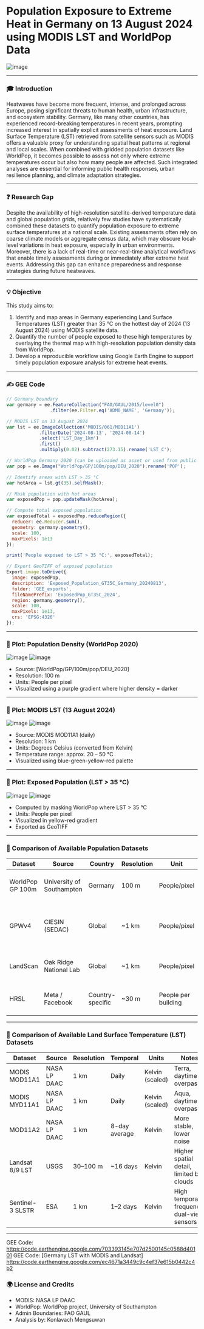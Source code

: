 # Population Exposure to Extreme Heat in Germany on 13 August 2024 using MODIS LST and WorldPop Data

![image](https://github.com/user-attachments/assets/1b24a329-19e3-42c5-b4bb-612426961210)

---

### 🎓 Introduction

Heatwaves have become more frequent, intense, and prolonged across Europe, posing significant threats to human health, urban infrastructure, and ecosystem stability. Germany, like many other countries, has experienced record-breaking temperatures in recent years, prompting increased interest in spatially explicit assessments of heat exposure. Land Surface Temperature (LST) retrieved from satellite sensors such as MODIS offers a valuable proxy for understanding spatial heat patterns at regional and local scales. When combined with gridded population datasets like WorldPop, it becomes possible to assess not only where extreme temperatures occur but also how many people are affected. Such integrated analyses are essential for informing public health responses, urban resilience planning, and climate adaptation strategies.

---

### ❓ Research Gap

Despite the availability of high-resolution satellite-derived temperature data and global population grids, relatively few studies have systematically combined these datasets to quantify population exposure to extreme surface temperatures at a national scale. Existing assessments often rely on coarse climate models or aggregate census data, which may obscure local-level variations in heat exposure, especially in urban environments. Moreover, there is a lack of real-time or near-real-time analytical workflows that enable timely assessments during or immediately after extreme heat events. Addressing this gap can enhance preparedness and response strategies during future heatwaves.

---

### 💡 Objective

This study aims to:

1. Identify and map areas in Germany experiencing Land Surface Temperatures (LST) greater than 35 °C on the hottest day of 2024 (13 August 2024) using MODIS satellite data.
2. Quantify the number of people exposed to these high temperatures by overlaying the thermal map with high-resolution population density data from WorldPop.
3. Develop a reproducible workflow using Google Earth Engine to support timely population exposure analysis for extreme heat events.

---

### ✍️ GEE Code

```javascript
// Germany boundary
var germany = ee.FeatureCollection("FAO/GAUL/2015/level0")
                .filter(ee.Filter.eq('ADM0_NAME', 'Germany'));

// MODIS LST on 13 August 2024
var lst = ee.ImageCollection('MODIS/061/MOD11A1')
            .filterDate('2024-08-13', '2024-08-14')
            .select('LST_Day_1km')
            .first()
            .multiply(0.02).subtract(273.15).rename('LST_C');

// WorldPop Germany 2020 (can be uploaded as asset or used from public source)
var pop = ee.Image("WorldPop/GP/100m/pop/DEU_2020").rename('POP');

// Identify areas with LST > 35 °C
var hotArea = lst.gt(35).selfMask();

// Mask population with hot areas
var exposedPop = pop.updateMask(hotArea);

// Compute total exposed population
var exposedTotal = exposedPop.reduceRegion({
  reducer: ee.Reducer.sum(),
  geometry: germany.geometry(),
  scale: 100,
  maxPixels: 1e13
});

print('People exposed to LST > 35 °C:', exposedTotal);

// Export GeoTIFF of exposed population
Export.image.toDrive({
  image: exposedPop,
  description: 'Exposed_Population_GT35C_Germany_20240813',
  folder: 'GEE_exports',
  fileNamePrefix: 'ExposedPop_GT35C_2024',
  region: germany.geometry(),
  scale: 100,
  maxPixels: 1e13,
  crs: 'EPSG:4326'
});
```

---

### 🔻 Plot: Population Density (WorldPop 2020)
![image](https://github.com/user-attachments/assets/dad3825d-2776-478f-9f18-513fb622be4c)
![image](https://github.com/user-attachments/assets/f788aa01-e089-498f-ab12-4e85880767a7)

* Source: \[WorldPop/GP/100m/pop/DEU\_2020]
* Resolution: 100 m
* Units: People per pixel
* Visualized using a purple gradient where higher density = darker

---

### 🔻 Plot: MODIS LST (13 August 2024)
![image](https://github.com/user-attachments/assets/12890c01-db5c-45fb-87e2-2b96a87f76ec)
![image](https://github.com/user-attachments/assets/298ef2de-a05d-4339-9d81-fc696bcdf8b8)

* Source: MODIS MOD11A1 (daily)
* Resolution: 1 km
* Units: Degrees Celsius (converted from Kelvin)
* Temperature range: approx. 20 – 50 °C
* Visualized using blue-green-yellow-red palette

---

### 🔻 Plot: Exposed Population (LST > 35 °C)
![image](https://github.com/user-attachments/assets/ac55fe55-fbf5-4281-aad2-8d55886fae5b)
![image](https://github.com/user-attachments/assets/63845ab6-359d-4fe6-a3f4-1f005fd45a50)

* Computed by masking WorldPop where LST > 35 °C
* Units: People per pixel
* Visualized in yellow-red gradient
* Exported as GeoTIFF

---

### 🔹 Comparison of Available Population Datasets

| Dataset          | Source                    | Country          | Resolution | Unit                | Description                                     |
| ---------------- | ------------------------- | ---------------- | ---------- | ------------------- | ----------------------------------------------- |
| WorldPop GP 100m | University of Southampton | Germany          | 100 m      | People/pixel        | Gridded population estimates for 2020           |
| GPWv4            | CIESIN (SEDAC)            | Global           | \~1 km     | People/pixel        | Census-based distribution with minimal modeling |
| LandScan         | Oak Ridge National Lab    | Global           | \~1 km     | People/pixel        | Ambient population (day/night average)          |
| HRSL             | Meta / Facebook           | Country-specific | \~30 m     | People per building | ML-based building detection + census            |

---

### 🔹 Comparison of Available Land Surface Temperature (LST) Datasets

| Dataset          | Source       | Resolution | Temporal      | Units           | Notes                                      |
| ---------------- | ------------ | ---------- | ------------- | --------------- | ------------------------------------------ |
| MODIS MOD11A1    | NASA LP DAAC | 1 km       | Daily         | Kelvin (scaled) | Terra, daytime overpass                    |
| MODIS MYD11A1    | NASA LP DAAC | 1 km       | Daily         | Kelvin (scaled) | Aqua, daytime overpass                     |
| MOD11A2          | NASA LP DAAC | 1 km       | 8-day average | Kelvin          | More stable, lower noise                   |
| Landsat 8/9 LST  | USGS         | 30–100 m   | \~16 days     | Kelvin          | Higher spatial detail, limited by clouds   |
| Sentinel-3 SLSTR | ESA          | 1 km       | 1–2 days      | Kelvin          | High temporal frequency, dual-view sensors |

---

GEE Code: https://code.earthengine.google.com/703393145e707d2500145c0588d40101
GEE Code: [Germany LST with MODIS and Landsat] https://code.earthengine.google.com/ec4671a3449c9c4ef37e615b0442c4b2

### 🌍 License and Credits

* MODIS: NASA LP DAAC
* WorldPop: WorldPop project, University of Southampton
* Admin Boundaries: FAO GAUL
* Analysis by: Konlavach Mengsuwan
